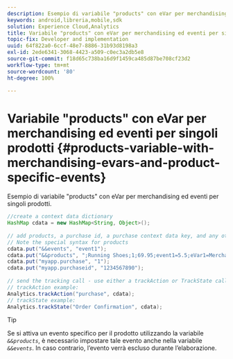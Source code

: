 ```yaml
---
description: Esempio di variabile "products" con eVar per merchandising ed eventi per singoli prodotti.
keywords: android,libreria,mobile,sdk
solution: Experience Cloud,Analytics
title: Variabile "products" con eVar per merchandising ed eventi per singoli prodotti
topic-fix: Developer and implementation
uuid: 64f822a0-6ccf-48e7-8886-31b93d8198a3
exl-id: 2ede6341-3068-4423-a509-c0ec3a2db5e8
source-git-commit: f18d65c738ba16d9f1459ca485d87be708cf23d2
workflow-type: tm+mt
source-wordcount: '80'
ht-degree: 100%

---
```


# Variabile &quot;products&quot; con eVar per merchandising ed eventi per singoli prodotti {#products-variable-with-merchandising-evars-and-product-specific-events}

Esempio di variabile &quot;products&quot; con eVar per merchandising ed eventi per singoli prodotti.

```java
//create a context data dictionary 
HashMap cdata = new HashMap<String, Object>(); 
  
// add products, a purchase id, a purchase context data key, and any other data you want to collect. 
// Note the special syntax for products 
cdata.put("&&events", "event1"); 
cdata.put("&&products", ";Running Shoes;1;69.95;event1=5.5;eVar1=Merchandising,;Running Socks;10;29.99"); 
cdata.put("myapp.purchase", "1"); 
cdata.put("myapp.purchaseid", "1234567890"); 
  
// send the tracking call - use either a trackAction or TrackState call. 
// trackAction example: 
Analytics.trackAction("purchase", cdata); 
// trackState example: 
Analytics.trackState("Order Confirmation", cdata);
```

>[!TIP]
>
>Se si attiva un evento specifico per il prodotto utilizzando la variabile *`&&products`*, è necessario impostare tale evento anche nella variabile *`&&events`*. In caso contrario, l’evento verrà escluso durante l’elaborazione.
